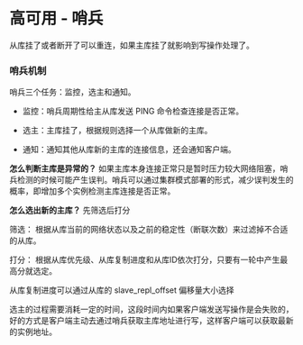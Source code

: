 # 高可用 - 哨兵

从库挂了或者断开了可以重连，如果主库挂了就影响到写操作处理了。

### 哨兵机制

哨兵三个任务：监控，选主和通知。

* 监控：哨兵周期性给主从库发送 PING 命令检查连接是否正常。

* 选主：主库挂了，根据规则选择一个从库做新的主库。

* 通知：通知其他从库新的主库的连接信息，还会通知客户端。

**怎么判断主库是异常的？**
如果主库本身连接正常只是暂时压力较大网络阻塞，哨兵检测的时候可能产生误判。哨兵可以通过集群模式部署的形式，减少误判发生的概率，即增加多个实例检测主库连接是否正常。

**怎么选出新的主库？**
先筛选后打分

筛选：
根据从库当前的网络状态以及之前的稳定性（断联次数）来过滤掉不合适的从库。

打分：
根据从库优先级、从库复制进度和从库ID依次打分，只要有一轮中产生最高分就选定。

从库复制进度可以通过从库的 slave_repl_offset 偏移量大小选择


选主的过程需要消耗一定的时间，这段时间内如果客户端发送写操作是会失败的，好的方式是客户端主动去通过哨兵获取主库地址进行写，这样客户端可以获取最新的实例地址。
